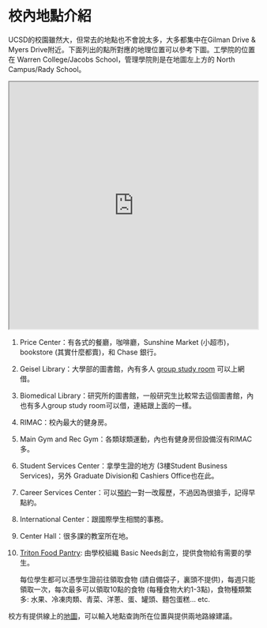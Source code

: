 # 校內地點介紹

UCSD的校園雖然大，但常去的地點也不會說太多，大多都集中在Gilman Drive & Myers Drive附近。下面列出的點所對應的地理位置可以參考下圖。工學院的位置在 Warren College/Jacobs School，管理學院則是在地圖左上方的 North Campus/Rady School。

<iframe src="https://www.google.com/maps/d/u/2/embed?mid=1E7fxoM2z0Q-tgtKqDtFoREL7ahTQCMCf" width="100%" height="500"></iframe>

1. Price Center：有各式的餐廳，咖啡廳，Sunshine Market (小超市)，bookstore (其實什麼都賣)，和 Chase 銀行。
2. Geisel Library：大學部的圖書館，內有多人 [group study room](http://libraries.ucsd.edu/spaces/reserve/) 可以上網借。
3. Biomedical Library：研究所的圖書館，一般研究生比較常去這個圖書館，內也有多人group study room可以借，連結跟上面的一樣。
4. RIMAC：校內最大的健身房。
5. Main Gym and Rec Gym：各類球類運動，內也有健身房但設備沒有RIMAC多。
6. Student Services Center：拿學生證的地方 (3樓Student Business Services)，另外 Graduate Division和 Cashiers Office也在此。
7. Career Services Center：可以[預約](https://career.ucsd.edu/individual-advising.html)一對一改履歷，不過因為很搶手，記得早點約。
8. International Center：跟國際學生相關的事務。
9. Center Hall：很多課的教室所在地。
10. [Triton Food Pantry](https://basicneeds.ucsd.edu/triton-food-pantry/index.html): 由學校組織 Basic Needs創立，提供食物給有需要的學生。
	
	每位學生都可以憑學生證前往領取食物 (請自備袋子，裏頭不提供)，每週只能領取一次，每次最多可以領取10點的食物 (每種食物大約1-3點)，食物種類繁多: 水果、冷凍肉類、青菜、洋蔥、蛋、罐頭、麵包蛋糕… etc.

校方有提供線上的[地圖](http://act.ucsd.edu/maps/)，可以輸入地點查詢所在位置與提供兩地路線建議。
